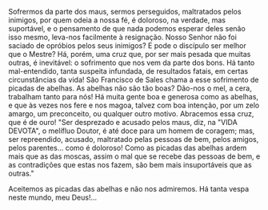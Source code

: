 Sofrermos da parte dos maus, sermos perseguidos, maltratados pelos inimigos, por quem odeia a nossa fé, é doloroso, na verdade, mas suportável, e o pensamento de que nada podemos esperar deles senão isso mesmo, leva-nos facilmente à resignação. Nosso Senhor não foi saciado de opróbios pelos seus inimigos? E pode o discípulo ser melhor que o Mestre? Há, porém, uma cruz que, por ser mais pesada que muitas outras, é inevitável: o sofrimento que nos vem da parte dos bons. Há tanto mal-entendido, tanta suspeita infundada, de resultados fatais, em certas circunstâncias da vida! São Francisco de Sales chama a esse sofrimento de picadas de abelhas. As abelhas não são tão boas? Dão-nos o mel, a cera, trabalham tanto para nós! Há muita gente boa e generosa como as abelhas, e que às vezes nos fere e nos magoa, talvez com boa intenção, por um zelo amargo, um preconceito, ou qualquer outro motivo. Abracemos essa cruz, que é de ouro! "Ser desprezado e acusado pelos maus, diz, na "VIDA DEVOTA", o melífluo Doutor, é até doce para um homem de coragem; mas, ser repreendido, acusado, maltratado pelas pessoas de bem, pelos amigos, pelos parentes\... como é doloroso! Como as picadas das abelhas ardem mais que as das moscas, assim o mal que se recebe das pessoas de bem, e as contradições que estas nos fazem, são bem mais insuportáveis que as outras."

Aceitemos as picadas das abelhas e não nos admiremos. Há tanta vespa neste mundo, meu Deus!\...